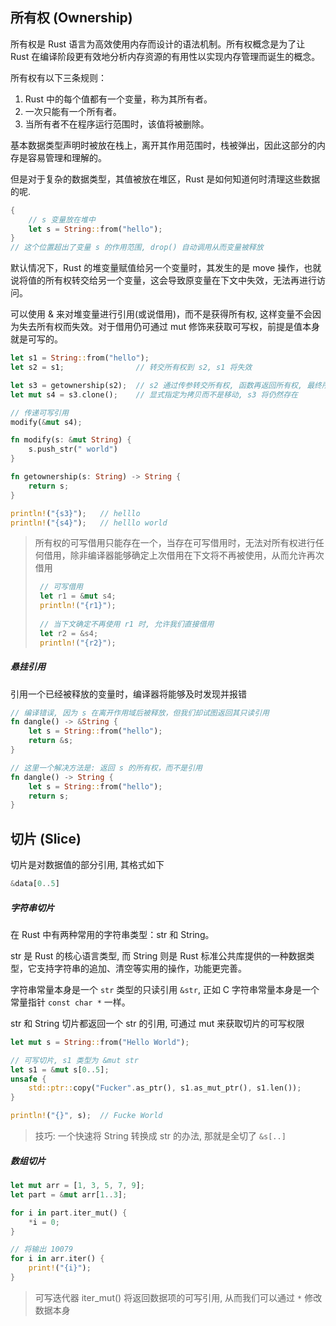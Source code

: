 

## 所有权 (Ownership)

所有权是 Rust 语言为高效使用内存而设计的语法机制。所有权概念是为了让 Rust 在编译阶段更有效地分析内存资源的有用性以实现内存管理而诞生的概念。

所有权有以下三条规则：

1. Rust 中的每个值都有一个变量，称为其所有者。
2. 一次只能有一个所有者。
3. 当所有者不在程序运行范围时，该值将被删除。

基本数据类型声明时被放在栈上，离开其作用范围时，栈被弹出，因此这部分的内存是容易管理和理解的。

但是对于复杂的数据类型，其值被放在堆区，Rust 是如何知道何时清理这些数据的呢.

```rust
{
    // s 变量放在堆中
    let s = String::from("hello"); 
}
// 这个位置超出了变量 s 的作用范围, drop() 自动调用从而变量被释放
```


默认情况下，Rust 的堆变量赋值给另一个变量时，其发生的是 move 操作，也就说将值的所有权转交给另一个变量，这会导致原变量在下文中失效，无法再进行访问。

可以使用 & 来对堆变量进行引用(或说借用)，而不是获得所有权, 这样变量不会因为失去所有权而失效。对于借用仍可通过 mut 修饰来获取可写权，前提是值本身就是可写的。

```rust
let s1 = String::from("hello");
let s2 = s1;                // 转交所有权到 s2, s1 将失效

let s3 = getownership(s2);  // s2 通过传参转交所有权, 函数再返回所有权, 最终所有权到 s3 手上
let mut s4 = s3.clone();    // 显式指定为拷贝而不是移动, s3 将仍然存在

// 传递可写引用
modify(&mut s4);

fn modify(s: &mut String) {
    s.push_str(" world")
}

fn getownership(s: String) -> String {
    return s;
}

println!("{s3}");   // helllo
println!("{s4}");   // helllo world
```

> 所有权的可写借用只能存在一个，当存在可写借用时，无法对所有权进行任何借用，除非编译器能够确定上次借用在下文将不再被使用，从而允许再次借用
> 
> ```rust
>  // 可写借用
>  let r1 = &mut s4;
>  println!("{r1}");
>  
>  // 当下文确定不再使用 r1 时, 允许我们直接借用
>  let r2 = &s4;
>  println!("{r2}");
>```

##### 悬挂引用

引用一个已经被释放的变量时，编译器将能够及时发现并报错

```rust
// 编译错误, 因为 s 在离开作用域后被释放，但我们却试图返回其只读引用
fn dangle() -> &String {
    let s = String::from("hello");
    return &s;
}

// 这里一个解决方法是: 返回 s 的所有权，而不是引用
fn dangle() -> String {
    let s = String::from("hello");
    return s;
}
```


## 切片 (Slice)

切片是对数据值的部分引用, 其格式如下

```rust
&data[0..5]
```

##### 字符串切片

在 Rust 中有两种常用的字符串类型：str 和 String。

str 是 Rust 的核心语言类型, 而 String 则是 Rust 标准公共库提供的一种数据类型，它支持字符串的追加、清空等实用的操作，功能更完善。

字符串常量本身是一个 `str` 类型的只读引用 `&str`, 正如 C 字符串常量本身是一个常量指针 `const char *` 一样。

str 和 String 切片都返回一个 str 的引用, 可通过 mut 来获取切片的可写权限

```rust
let mut s = String::from("Hello World");

// 可写切片, s1 类型为 &mut str
let s1 = &mut s[0..5];
unsafe {
    std::ptr::copy("Fucker".as_ptr(), s1.as_mut_ptr(), s1.len());
}

println!("{}", s);  // Fucke World
```

> 技巧: 一个快速将 String 转换成 str 的办法, 那就是全切了 `&s[..]`

##### 数组切片

```rust
let mut arr = [1, 3, 5, 7, 9];
let part = &mut arr[1..3];

for i in part.iter_mut() {
    *i = 0;
}

// 将输出 10079
for i in arr.iter() {
    print!("{i}");
}
```

> 可写迭代器 iter_mut() 将返回数据项的可写引用, 从而我们可以通过 `*` 修改数据本身
